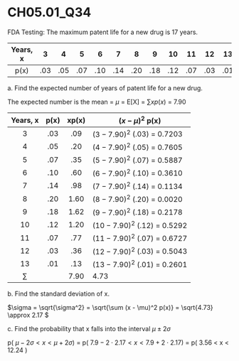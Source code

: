 # CH05.01_Q34 #

FDA Testing: The maximum patent life for a new drug is 17 years. 



| Years, x | 3 | 4 | 5 | 6 | 7 | 8 | 9 | 10 | 11 | 12 | 13 |
|:--------:|:-:|:-:|:-:|:-:|:-:|:-:|:-:|:--:|:--:|:--:|:--:|
| p(x)     | .03 | .05 | .07 | .10 | .14 | .20 | .18 | .12 | .07 | .03 | .01 |

a. Find the expected number of years of patent life for a new drug.

The expected number is the mean = $\mu$ = E[X] = $\sum xp(x)$ = 7.90


| Years, x | p(x) |  xp(x) | $(x - \mu)^2$ p(x) |
|:--------:|:----:|:------:|--------------------|
| 3        | .03  | .09    | $(3 - 7.90)^2$ (.03) = 0.7203 |
| 4        | .05  | .20    | $(4 - 7.90)^2$ (.05) = 0.7605 |
| 5        | .07  | .35    | $(5 - 7.90)^2$ (.07) = 0.5887 |
| 6        | .10  | .60    | $(6 - 7.90)^2$ (.10) = 0.3610 |
| 7        | .14  | .98    | $(7 - 7.90)^2$ (.14) = 0.1134 |
| 8        | .20  | 1.60   | $(8 - 7.90)^2$ (.20) = 0.0020 |
| 9        | .18  | 1.62   | $(9 - 7.90)^2$ (.18) = 0.2178 |
| 10       | .12  | 1.20   | $(10 - 7.90)^2$ (.12) = 0.5292 |
| 11       | .07  | .77    | $(11 - 7.90)^2$ (.07) = 0.6727 |
| 12       | .03  | .36    | $(12 - 7.90)^2$ (.03) = 0.5043 |
| 13       | .01  | .13    | $(13 - 7.90)^2$ (.01) = 0.2601 |
| $\sum$   |      | 7.90   | 4.73               |

b. Find the standard deviation of x.

$\sigma = \sqrt{\sigma^2} = \sqrt{\sum (x - \mu)^2 p(x)} = \sqrt{4.73}  \approx 2.17 $ 

c. Find the probability that x falls into the interval $\mu \pm 2 \sigma$

p( $\mu - 2 \sigma < x < \mu + 2 \sigma$) = p( $7.9 - 2 \cdot 2.17 < x < 7.9 + 2 \cdot 2.17$) = p( 3.56 < x < 12.24 )

